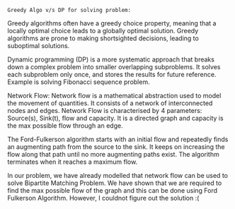     Greedy Algo v/s DP for solving problem:
Greedy algorithms often have a greedy choice property, meaning that a locally optimal choice leads to a globally optimal solution.
Greedy algorithms are prone to making shortsighted decisions, leading to suboptimal solutions.

Dynamic programming (DP) is a more systematic approach that breaks down a complex problem into smaller overlapping subproblems.
It solves each subproblem only once, and stores the results for future reference.
Example is solving Fibonacci sequence problem.

Network Flow:
Network flow is a mathematical abstraction used to model the movement of quantities.
It consists of a network of interconnected nodes and edges. 
Network Flow is characterised by 4 parameters: Source(s), Sink(t), flow and capacity.
It is a directed graph and capacity is the max possible flow through an edge.

The Ford-Fulkerson algorithm starts with an initial flow and repeatedly finds an augmenting path from the source to the sink.
It keeps on increasing the flow along that path until no more augmenting paths exist. 
The algorithm terminates when it reaches a maximum flow.

In our problem, we have already modelled that network flow can be used to solve Bipartite Matching Problem.
We have shown that we are required to find the max possible flow of the graph and this can be done using Ford Fulkerson Algorithm.
However, I couldnot figure out the solution :(
